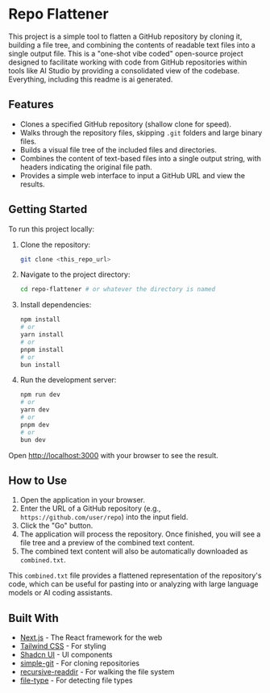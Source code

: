 # Repo Flattener

This project is a simple tool to flatten a GitHub repository by cloning it, building a file tree, and combining the contents of readable text files into a single output file. This is a "one-shot vibe coded" open-source project designed to facilitate working with code from GitHub repositories within tools like AI Studio by providing a consolidated view of the codebase. Everything, including this readme is ai generated.

## Features

*   Clones a specified GitHub repository (shallow clone for speed).
*   Walks through the repository files, skipping `.git` folders and large binary files.
*   Builds a visual file tree of the included files and directories.
*   Combines the content of text-based files into a single output string, with headers indicating the original file path.
*   Provides a simple web interface to input a GitHub URL and view the results.

## Getting Started

To run this project locally:

1.  Clone the repository:
    ```bash
    git clone <this_repo_url>
    ```
2.  Navigate to the project directory:
    ```bash
    cd repo-flattener # or whatever the directory is named
    ```
3.  Install dependencies:
    ```bash
    npm install
    # or
    yarn install
    # or
    pnpm install
    # or
    bun install
    ```
4.  Run the development server:
    ```bash
    npm run dev
    # or
    yarn dev
    # or
    pnpm dev
    # or
    bun dev
    ```

Open [http://localhost:3000](http://localhost:3000) with your browser to see the result.

## How to Use

1.  Open the application in your browser.
2.  Enter the URL of a GitHub repository (e.g., `https://github.com/user/repo`) into the input field.
3.  Click the "Go" button.
4.  The application will process the repository. Once finished, you will see a file tree and a preview of the combined text content.
5.  The combined text content will also be automatically downloaded as `combined.txt`.

This `combined.txt` file provides a flattened representation of the repository's code, which can be useful for pasting into or analyzing with large language models or AI coding assistants.

## Built With

*   [Next.js](https://nextjs.org/) - The React framework for the web
*   [Tailwind CSS](https://tailwindcss.com/) - For styling
*   [Shadcn UI](https://ui.shadcn.com/) - UI components
*   [simple-git](https://github.com/steveukx/git-js) - For cloning repositories
*   [recursive-readdir](https://github.com/painless-software/recursive-readdir) - For walking the file system
*   [file-type](https://github.com/sindresorhus/file-type) - For detecting file types
